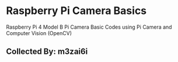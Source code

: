 # Raspberry Pi Camera Basics
Raspberry Pi 4 Model B Pi Camera Basic Codes using Pi Camera and Computer Vision (OpenCV) 

## Collected By: m3zai6i
